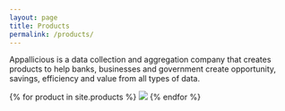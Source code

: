 ```yaml
---
layout: page
title: Products
permalink: /products/
---
```


Appallicious is a data collection and aggregation company that creates products to help banks, businesses and government create opportunity, savings, efficiency and value from all types of data.


<div id='products-img-container'>
	{% for product in site.products %}
		<a href="{{ product.url | relative_url }}"><img class='product-type' src="/assets/{{ product.name }}.png" /></a>
	{% endfor %}
</div>